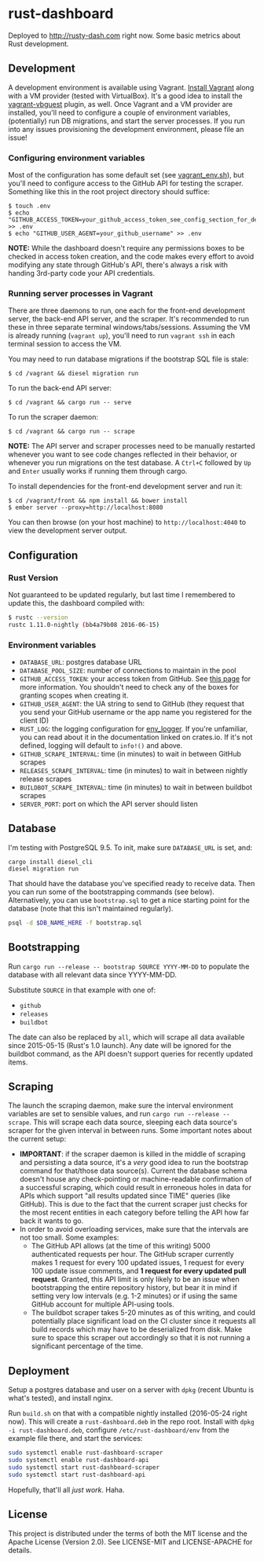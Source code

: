 # rust-dashboard

Deployed to http://rusty-dash.com right now. Some basic metrics about Rust development.

## Development

A development environment is available using Vagrant. [Install Vagrant](https://www.vagrantup.com/docs/installation/) along with a VM provider (tested with VirtualBox). It's a good idea to install the [vagrant-vbguest](https://github.com/dotless-de/vagrant-vbguest) plugin, as well. Once Vagrant and a VM provider are installed, you'll need to configure a couple of environment variables, (potentially) run DB migrations, and start the server processes. If you run into any issues provisioning the development environment, please file an issue!

### Configuring environment variables

Most of the configuration has some default set (see [vagrant_env.sh](https://github.com/dikaiosune/rust-dashboard/blob/master/vagrant_env.sh)), but you'll need to configure access to the GitHub API for testing the scraper. Something like this in the root project directory should suffice:

```
$ touch .env
$ echo "GITHUB_ACCESS_TOKEN=your_github_access_token_see_config_section_for_details" >> .env
$ echo "GITHUB_USER_AGENT=your_github_username" >> .env
```

**NOTE:** While the dashboard doesn't require any permissions boxes to be checked in access token creation, and the code makes every effort to avoid modifying any state through GitHub's API, there's always a risk with handing 3rd-party code your API credentials.

### Running server processes in Vagrant

There are three daemons to run, one each for the front-end development server, the back-end API server, and the scraper. It's recommended to run these in three separate terminal windows/tabs/sessions. Assuming the VM is already running (`vagrant up`), you'll need to run `vagrant ssh` in each terminal session to access the VM.

You may need to run database migrations if the bootstrap SQL file is stale:

```
$ cd /vagrant && diesel migration run
```

To run the back-end API server:

```
$ cd /vagrant && cargo run -- serve
```

To run the scraper daemon:

```
$ cd /vagrant && cargo run -- scrape
```

**NOTE:** The API server and scraper processes need to be manually restarted whenever you want to see code changes reflected in their behavior, or whenever you run migrations on the test database. A `Ctrl+C` followed by `Up` and `Enter` usually works if running them through cargo.

To install dependencies for the front-end development server and run it:

```
$ cd /vagrant/front && npm install && bower install
$ ember server --proxy=http://localhost:8080
```

You can then browse (on your host machine) to `http://localhost:4040` to view the development server output.

## Configuration

### Rust Version

Not guaranteed to be updated regularly, but last time I remembered to update this, the dashboard compiled with:

```bash
$ rustc --version
rustc 1.11.0-nightly (bb4a79b08 2016-06-15)
```

### Environment variables

* `DATABASE_URL`: postgres database URL
* `DATABASE_POOL_SIZE`: number of connections to maintain in the pool
* `GITHUB_ACCESS_TOKEN`: your access token from GitHub. See [this page](https://help.github.com/articles/creating-an-access-token-for-command-line-use/) for more information. You shouldn't need to check any of the boxes for granting scopes when creating it.
* `GITHUB_USER_AGENT`: the UA string to send to GitHub (they request that you send your GitHub username or the app name you registered for the client ID)
* `RUST_LOG`: the logging configuration for [env_logger](https://crates.io/crates/env_logger). If you're unfamiliar, you can read about it in the documentation linked on crates.io. If it's not defined, logging will default to `info!()` and above.
* `GITHUB_SCRAPE_INTERVAL`: time (in minutes) to wait in between GitHub scrapes
* `RELEASES_SCRAPE_INTERVAL`: time (in minutes) to wait in between nightly release scrapes
* `BUILDBOT_SCRAPE_INTERVAL`: time (in minutes) to wait in between buildbot scrapes
* `SERVER_PORT`: port on which the API server should listen

## Database

I'm testing with PostgreSQL 9.5. To init, make sure `DATABASE_URL` is set, and:

```
cargo install diesel_cli
diesel migration run
```

That should have the database you've specified ready to receive data. Then you can run some of the bootstrapping commands (see below). Alternatively, you can use `bootstrap.sql` to get a nice starting point for the database (note that this isn't maintained regularly).

```bash
psql -d $DB_NAME_HERE -f bootstrap.sql
```

## Bootstrapping

Run `cargo run --release -- bootstrap SOURCE YYYY-MM-DD` to populate the database with all relevant data since YYYY-MM-DD.

Substitute `SOURCE` in that example with one of:

* `github`
* `releases`
* `buildbot`

The date can also be replaced by `all`, which will scrape all data available since 2015-05-15 (Rust's 1.0 launch). Any date will be ignored for the buildbot command, as the API doesn't support queries for recently updated items.

## Scraping

The launch the scraping daemon, make sure the interval environment variables are set to sensible values, and run `cargo run --release -- scrape`. This will scrape each data source, sleeping each data source's scraper for the given interval in between runs. Some important notes about the current setup:

* **IMPORTANT**: if the scraper daemon is killed in the middle of scraping and persisting a data source, it's a *very* good idea to run the bootstrap command for that/those data source(s). Current the database schema doesn't house any check-pointing or machine-readable confirmation of a successful scraping, which could result in erroneous holes in data for APIs which support "all results updated since TIME" queries (like GitHub). This is due to the fact that the current scraper just checks for the most recent entities in each category before telling the API how far back it wants to go.
* In order to avoid overloading services, make sure that the intervals are not too small. Some examples:
  * The GitHub API allows (at the time of this writing) 5000 authenticated requests per hour. The GitHub scraper currently makes 1 request for every 100 updated issues, 1 request for every 100 update issue comments, and **1 request for every updated pull request**. Granted, this API limit is only likely to be an issue when bootstrapping the entire repository history, but bear it in mind if setting very low intervals (e.g. 1-2 minutes) or if using the same GitHub account for multiple API-using tools.
  * The buildbot scraper takes 5-20 minutes as of this writing, and could potentially place significant load on the CI cluster since it requests all build records which may have to be deserialized from disk. Make sure to space this scraper out accordingly so that it is not running a significant percentage of the time.

## Deployment

Setup a postgres database and user on a server with `dpkg` (recent Ubuntu is what's tested), and install nginx.

Run `build.sh` on that with a compatible nightly installed (2016-05-24 right now). This will create a `rust-dashboard.deb` in the repo root. Install with `dpkg -i rust-dashboard.deb`, configure `/etc/rust-dashboard/env` from the example file there, and start the services:

```bash
sudo systemctl enable rust-dashboard-scraper
sudo systemctl enable rust-dashboard-api
sudo systemctl start rust-dashboard-scraper
sudo systemctl start rust-dashboard-api
```

Hopefully, that'll all *just work*. Haha.

## License

This project is distributed under the terms of both the MIT license and the Apache License (Version 2.0). See LICENSE-MIT and LICENSE-APACHE for details.

